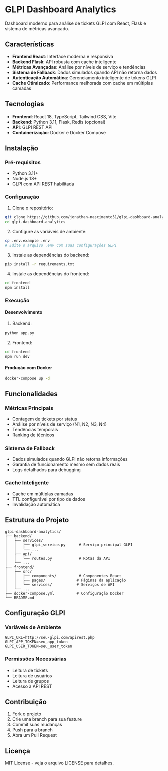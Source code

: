 # GLPI Dashboard Analytics

Dashboard moderno para análise de tickets GLPI com React, Flask e sistema de métricas avançado.

## Características

- **Frontend React**: Interface moderna e responsiva
- **Backend Flask**: API robusta com cache inteligente
- **Métricas Avançadas**: Análise por níveis de serviço e tendências
- **Sistema de Fallback**: Dados simulados quando API não retorna dados
- **Autenticação Automática**: Gerenciamento inteligente de tokens GLPI
- **Cache Otimizado**: Performance melhorada com cache em múltiplas camadas

## Tecnologias

- **Frontend**: React 18, TypeScript, Tailwind CSS, Vite
- **Backend**: Python 3.11, Flask, Redis (opcional)
- **API**: GLPI REST API
- **Containerização**: Docker e Docker Compose

## Instalação

### Pré-requisitos
- Python 3.11+
- Node.js 18+
- GLPI com API REST habilitada

### Configuração

1. Clone o repositório:
```bash
git clone https://github.com/jonathan-nascimento51/glpi-dashboard-analytics.git
cd glpi-dashboard-analytics
```

2. Configure as variáveis de ambiente:
```bash
cp .env.example .env
# Edite o arquivo .env com suas configurações GLPI
```

3. Instale as dependências do backend:
```bash
pip install -r requirements.txt
```

4. Instale as dependências do frontend:
```bash
cd frontend
npm install
```

### Execução

#### Desenvolvimento

1. Backend:
```bash
python app.py
```

2. Frontend:
```bash
cd frontend
npm run dev
```

#### Produção com Docker

```bash
docker-compose up -d
```

## Funcionalidades

### Métricas Principais
- Contagem de tickets por status
- Análise por níveis de serviço (N1, N2, N3, N4)
- Tendências temporais
- Ranking de técnicos

### Sistema de Fallback
- Dados simulados quando GLPI não retorna informações
- Garantia de funcionamento mesmo sem dados reais
- Logs detalhados para debugging

### Cache Inteligente
- Cache em múltiplas camadas
- TTL configurável por tipo de dados
- Invalidação automática

## Estrutura do Projeto

```
glpi-dashboard-analytics/
├── backend/
│   ├── services/
│   │   ├── glpi_service.py      # Serviço principal GLPI
│   │   └── ...
│   ├── api/
│   │   └── routes.py            # Rotas da API
│   └── ...
├── frontend/
│   ├── src/
│   │   ├── components/          # Componentes React
│   │   ├── pages/              # Páginas da aplicação
│   │   └── services/           # Serviços de API
│   └── ...
├── docker-compose.yml          # Configuração Docker
└── README.md
```

## Configuração GLPI

### Variáveis de Ambiente

```env
GLPI_URL=http://seu-glpi.com/apirest.php
GLPI_APP_TOKEN=seu_app_token
GLPI_USER_TOKEN=seu_user_token
```

### Permissões Necessárias
- Leitura de tickets
- Leitura de usuários
- Leitura de grupos
- Acesso à API REST

## Contribuição

1. Fork o projeto
2. Crie uma branch para sua feature
3. Commit suas mudanças
4. Push para a branch
5. Abra um Pull Request

## Licença

MIT License - veja o arquivo LICENSE para detalhes.
